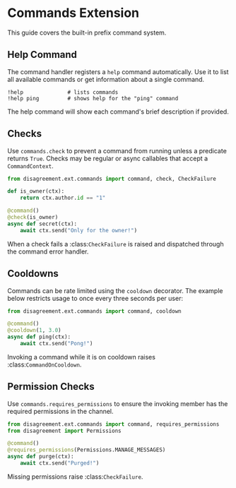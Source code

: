 # Commands Extension

This guide covers the built-in prefix command system.

## Help Command

The command handler registers a `help` command automatically. Use it to list all available commands or get information about a single command.

```
!help              # lists commands
!help ping         # shows help for the "ping" command
```

The help command will show each command's brief description if provided.

## Checks

Use `commands.check` to prevent a command from running unless a predicate
returns ``True``. Checks may be regular or async callables that accept a
`CommandContext`.

```python
from disagreement.ext.commands import command, check, CheckFailure

def is_owner(ctx):
    return ctx.author.id == "1"

@command()
@check(is_owner)
async def secret(ctx):
    await ctx.send("Only for the owner!")
```

When a check fails a :class:`CheckFailure` is raised and dispatched through the
command error handler.

## Cooldowns

Commands can be rate limited using the ``cooldown`` decorator. The example
below restricts usage to once every three seconds per user:

```python
from disagreement.ext.commands import command, cooldown

@command()
@cooldown(1, 3.0)
async def ping(ctx):
    await ctx.send("Pong!")
```

Invoking a command while it is on cooldown raises :class:`CommandOnCooldown`.

## Permission Checks

Use `commands.requires_permissions` to ensure the invoking member has the
required permissions in the channel.

```python
from disagreement.ext.commands import command, requires_permissions
from disagreement import Permissions

@command()
@requires_permissions(Permissions.MANAGE_MESSAGES)
async def purge(ctx):
    await ctx.send("Purged!")
```

Missing permissions raise :class:`CheckFailure`.
